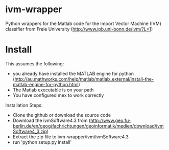 ivm-wrapper
===========

Python wrappers for the Matlab code for the Import Vector Machine (IVM) classifier from Freie University (http://www.ipb.uni-bonn.de/ivm/?L=1)

Install
=======

This assumes the following:
- you already have installed the MATLAB engine for python (http://au.mathworks.com/help/matlab/matlab_external/install-the-matlab-engine-for-python.html)
- The Matlab executable is on your path
- You have configured mex to work correctly

Installation Steps:
- Clone the github or download the source code
- Download the ivmSoftware4.3 from (http://www.geo.fu-berlin.de/en/geog/fachrichtungen/geoinformatik/medien/download/ivmSoftware4_3.zip)
- Extract the zip file to ivm-wrapper/ivm/ivmSoftware4.3
- run 'python setup.py install'